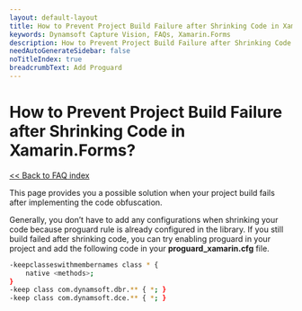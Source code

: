 ```yaml
---
layout: default-layout
title: How to Prevent Project Build Failure after Shrinking Code in Xamarin.Forms?
keywords: Dynamsoft Capture Vision, FAQs, Xamarin.Forms
description: How to Prevent Project Build Failure after Shrinking Code in Xamarin.Forms?
needAutoGenerateSidebar: false
noTitleIndex: true
breadcrumbText: Add Proguard
---
```


# How to Prevent Project Build Failure after Shrinking Code in Xamarin.Forms?

[<< Back to FAQ index](index.md)

This page provides you a possible solution when your project build fails after implementing the code obfuscation.

Generally, you don’t have to add any configurations when shrinking your code because proguard rule is already configured in the library. If you still build failed after shrinking code, you can try enabling proguard in your project and add the following code in your **proguard_xamarin.cfg** file.

```bash
-keepclasseswithmembernames class * {    
    native <methods>; 
}
-keep class com.dynamsoft.dbr.** { *; }
-keep class com.dynamsoft.dce.** { *; }
```
